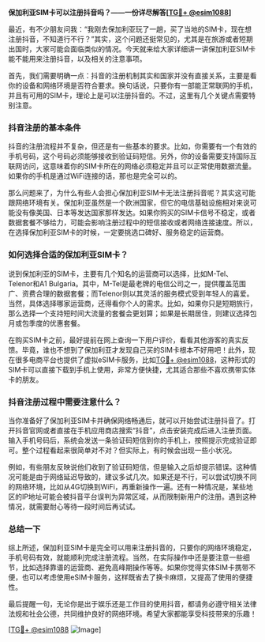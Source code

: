 **保加利亚SIM卡可以注册抖音吗？——一份详尽解答[[TG💪+ @esim1088](https://t.me/s/esim1088)]**

最近，有不少朋友问我：“我刚去保加利亚玩了一趟，买了当地的SIM卡，现在想注册抖音，不知道行不行？”其实，这个问题还挺常见的，尤其是在旅游或者短期出国时，大家可能会面临类似的情况。今天就来给大家详细讲一讲保加利亚SIM卡能不能用来注册抖音，以及相关的注意事项。

首先，我们需要明确一点：抖音的注册机制其实和国家并没有直接关系，主要是看你的设备和网络环境是否符合要求。换句话说，只要你有一部能正常联网的手机，并且有可用的SIM卡，理论上是可以注册抖音的。不过，这里有几个关键点需要特别注意。

### 抖音注册的基本条件

抖音的注册流程并不复杂，但还是有一些基本的要求。比如，你需要有一个有效的手机号码，这个号码必须能够接收到验证码短信。另外，你的设备需要支持国际互联网访问，这意味着你的SIM卡所在的网络必须稳定并且可以正常使用数据流量。如果你的手机是通过WiFi连接的话，那也是完全可以的。

那么问题来了，为什么有些人会担心保加利亚SIM卡无法注册抖音呢？其实这可能跟网络环境有关。保加利亚虽然是一个欧洲国家，但它的电信基础设施相对来说可能没有像美国、日本等发达国家那样发达。如果你购买的SIM卡信号不稳定，或者数据套餐不够给力，可能会影响注册过程中的短信接收或者网络连接速度。所以，在选择保加利亚SIM卡的时候，一定要挑选口碑好、服务稳定的运营商。

### 如何选择合适的保加利亚SIM卡？

说到保加利亚的SIM卡，主要有几个知名的运营商可以选择，比如M-Tel、Telenor和A1 Bulgaria。其中，M-Tel是最老牌的电信公司之一，提供覆盖范围广、资费合理的数据套餐；而Telenor则以其灵活的服务模式受到年轻人的喜爱。当然，具体选择哪家运营商，还得看你个人的需求。比如，如果你只是短期旅行，那么选择一个支持短时间大流量的套餐会更划算；如果是长期居住，则建议选择包月或包季度的优惠套餐。

在购买SIM卡之前，最好提前在网上查询一下用户评价，看看其他游客的真实反馈。毕竟，谁也不想到了保加利亚才发现自己买的SIM卡根本不好用吧！此外，现在很多电商平台也提供了虚拟eSIM卡服务，比如[TG💪+ @esim1088](https://t.me/s/esim1088)，这种形式的SIM卡可以直接下载到手机上使用，非常方便快捷，尤其适合那些不喜欢携带实体卡的朋友。

### 抖音注册过程中需要注意什么？

当你准备好了保加利亚SIM卡并确保网络畅通后，就可以开始尝试注册抖音了。打开抖音官网或者直接在手机应用商店搜索“抖音”，点击安装完成后进入注册页面。输入手机号码后，系统会发送一条验证码短信到你的手机上，按照提示完成验证即可。整个过程看起来很简单对不对？但实际上，有时候会出现一些小状况。

例如，有些朋友反映说他们收到了验证码短信，但是输入之后却提示错误。这种情况可能是由于网络延迟导致的，建议多试几次。如果还是不行，可以尝试切换不同的网络环境，比如从4G切换到WiFi，再重新操作一遍。还有一种情况是，某些地区的IP地址可能会被抖音平台误判为异常区域，从而限制新用户的注册。遇到这种情况，就需要耐心等待一段时间后再试试。

### 总结一下

综上所述，保加利亚SIM卡是完全可以用来注册抖音的，只要你的网络环境稳定，手机号码有效，就能顺利完成注册流程。当然，在实际操作中还是要注意一些细节，比如选择靠谱的运营商、避免高峰期操作等等。如果你觉得实体SIM卡携带不便，也可以考虑使用eSIM卡服务，这样既省去了换卡麻烦，又提高了使用的便捷性。

最后提醒一句，无论你是出于娱乐还是工作目的使用抖音，都请务必遵守相关法律法规和社会公德，共同维护良好的网络环境。希望大家都能享受科技带来的乐趣！

[[TG💪+ @esim1088](https://t.me/s/esim1088) ![Image](https://i.postimg.cc/4NQfJmqS/Snipaste-2025-05-13-00-14-12.png)]